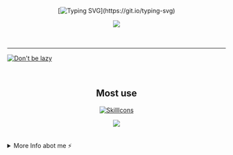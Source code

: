 <div align="center">

[![Typing SVG](https://readme-typing-svg.demolab.com?font=Nunito&weight=800&size=28&duration=3000&pause=1000&color=F791BF&center=true&width=460&lines=Hi!;Welcome+to+Cloudwhile+Profile!;Happy+Comes+From+Interests!)](https://git.io/typing-svg)



![](https://github-readme-stats.vercel.app/api?username=cloudwhile&theme=dracula)



<!--[![Top Langs](https://github-readme-stats.vercel.app/api/top-langs/?username=cloudwhile&layout=compact)](#)-->
</div>
<br/><hr/>
  
[![Don't be lazy](https://github-readme-activity-graph.vercel.app/graph?username=cloudwhile&theme=rogue&hide_border=true&custom_title=Working%20Times)](https://github.com/cloudwhile)

<!--[![Star History Chart](https://api.star-history.com/svg?repos=cloudwhile/tpcl&type=Timeline)](https://github.com/cloudwhile/tpcl)-->
<br/>
<div align="center">

## Most use
[![SkillIcons](https://skillicons.dev/icons?i=c,cpp,py,php,html,js,css,tailwind,vue,ts)](https://skillicons.dev) 

![](https://github-readme-stats.vercel.app/api/top-langs?username=cloudwhile&layout=compact&langs_count=8&theme=dracula)
</div>
<br/>
<details>
  <summary>More Info abot me ⚡</summary>
  <br/>

<!--START_SECTION:waka-->
![Code Time](http://img.shields.io/badge/Code%20Time-83%20hrs%209%20mins-blue)

![Lines of code](https://img.shields.io/badge/From%20Hello%20World%20I%27ve%20Written-32.4%20thousand%20lines%20of%20code-blue)

**I'm a Night 🦉** 

```text
🌞 Morning                17 commits          ██░░░░░░░░░░░░░░░░░░░░░░░   07.49 % 
🌆 Daytime                60 commits          ███████░░░░░░░░░░░░░░░░░░   26.43 % 
🌃 Evening                149 commits         ████████████████░░░░░░░░░   65.64 % 
🌙 Night                  1 commits           ░░░░░░░░░░░░░░░░░░░░░░░░░   00.44 % 
```
📅 **I'm Most Productive on Friday** 

```text
Monday                   17 commits          ██░░░░░░░░░░░░░░░░░░░░░░░   07.49 % 
Tuesday                  16 commits          ██░░░░░░░░░░░░░░░░░░░░░░░   07.05 % 
Wednesday                42 commits          █████░░░░░░░░░░░░░░░░░░░░   18.50 % 
Thursday                 18 commits          ██░░░░░░░░░░░░░░░░░░░░░░░   07.93 % 
Friday                   58 commits          ██████░░░░░░░░░░░░░░░░░░░   25.55 % 
Saturday                 55 commits          ██████░░░░░░░░░░░░░░░░░░░   24.23 % 
Sunday                   21 commits          ██░░░░░░░░░░░░░░░░░░░░░░░   09.25 % 
```


📊 **This Week I Spent My Time On** 

```text
🕑︎ Time Zone: Asia/Shanghai

💬 Programming Languages: 
JavaScript               3 hrs 25 mins       █████████████████░░░░░░░░   66.56 % 
Java                     49 mins             ████░░░░░░░░░░░░░░░░░░░░░   16.17 % 
JSON                     13 mins             █░░░░░░░░░░░░░░░░░░░░░░░░   04.48 % 
Vue.js                   12 mins             █░░░░░░░░░░░░░░░░░░░░░░░░   04.06 % 
GitIgnore file           12 mins             █░░░░░░░░░░░░░░░░░░░░░░░░   04.02 % 

🔥 Editors: 
Cursor                   4 hrs 34 mins       ██████████████████████░░░   89.00 % 
IntelliJ IDEA            33 mins             ███░░░░░░░░░░░░░░░░░░░░░░   11.00 % 
```

**I Mostly Code in C++** 

```text
C++                      2 repos             ███████░░░░░░░░░░░░░░░░░░   28.57 % 
Java                     1 repo              ████░░░░░░░░░░░░░░░░░░░░░   14.29 % 
JavaScript               1 repo              ████░░░░░░░░░░░░░░░░░░░░░   14.29 % 
Vue                      1 repo              ████░░░░░░░░░░░░░░░░░░░░░   14.29 % 
HTML                     1 repo              ████░░░░░░░░░░░░░░░░░░░░░   14.29 % 
```



**Timeline**

![Lines of Code chart](https://raw.githubusercontent.com/Cloudwhile/Cloudwhile/main/assets/bar_graph.png)


<!--END_SECTION:waka-->
</details>
